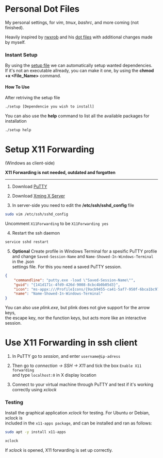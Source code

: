 # Personal Dot Files

My personal settings, for *vim*, *tmux*, *bashrc*, and more coming
(not finished).

Heavily inspired by [rwxrob](https://github.com/rwxrob) and his [dot files](https://github.com/rwxrob/dot) with additional changes made by myself.

### Instant Setup

By using the [setup file](https://github.com/gardm1/setup) we can automatically setup wanted dependencies. <br />
If it's not an executable allready, you can make it one, by using the **chmod +x <File_Name>** command.

#### How To Use

After retriving the setup file

```bash
./setup [Dependencie you wish to install]
```

You can also use the **help** command to list all the available packages for installation 

```bash
./setup help
```


# Setup X11 Forwarding
(Windows as client-side)

**X11 Forwarding is not needed, outdated and forgotten**

---

1. Download [PuTTY](https://www.chiark.greenend.org.uk/~sgtatham/putty/latest.html)
2. Download [Xming X Server](https://sourceforge.net/projects/xming/)

3. In server-side you need to edit the **/etc/ssh/sshd_config** file

```bash
sudo vim /etc/ssh/sshd_config
```
Uncomment ```X11Forwarding``` to be ```X11Forwarding yes``` 

4. Restart the ssh daemon
 
```bash
service sshd restart
```

5. **Optional** Create profile in Windows Terminal for a spesific PuTTY profile <br />
and change ```Saved-Session-Name``` and ```Name-Showed-In-Windows-Terminal``` in the .json <br />
settings file. For this you need a saved PuTTY session.

```json
{
    "commandline": "putty.exe -load \"Saved-Session-Name\"",
    "guid": "{141d171c-4fd9-426d-9008-8cbc4b0b05d3}",
    "icon": "ms-appx:///ProfileIcons/{9acb9455-ca41-5af7-950f-6bca1bc9722f}.png",
    "name": "Name-Showed-In-Windows-Terminal"
}
```

You can also use *plink.exe*, but plink does not give support for the arrow keys, <br />
the escape key, nor the function keys, but acts more like an interactive session.

# Use X11 Forwarding in ssh client

1. In PuTTY go to *session*, and enter  ```username@ip-adress```

2. Then go to *connection &rarr; SSH &rarr; X11* and tick the box ```Enable X11 forwarding``` <br />
and type ```localhost:0``` in X display location

3. Connect to your virtual machine through PuTTY and test if it's working correctly using *xclock*

### Testing

Install the graphical application *xclock* for testing. For Ubuntu or Debian, xclock is <br /> 
included in the ```x11-apps package```, and can be installed and ran as follows:

 ```bash
sudo apt -y install x11-apps
```

```bash
xclock
```

If *xclock* is opened, X11 forwarding is set up correctly.
